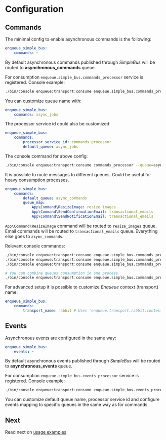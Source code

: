 # Configuration

## Commands

The minimal config to enable asynchronous commands is the following:

```yaml
enqueue_simple_bus:
    commands: ~
```

By default asynchronous commands published through _SimpleBus_ will be routed to __asynchronous_commands__ queue.

For consumption `enqueue.simple_bus.commands_processor` service is registered. Console example:

```bash
./bin/console enqueue:transport:consume enqueue.simple_bus.commands_processor --queue=asynchronous_commands
``` 

You can customize queue name with:

```yaml
enqueue_simple_bus:
    commands: async_jobs
```

The processor service id could also be customized:

```yaml
enqueue_simple_bus:
    commands:
        processor_service_id: commands_processor
        default_queue: async_jobs
```

The console command for above config:

```bash
./bin/console enqueue:transport:consume commands_processor --queue=async_jobs
```

It is possible to route messages to different queues. Could be useful for heavy consumption processes. 

```yaml
enqueue_simple_bus:
    commands:
        default_queue: async_commands
        queue_map:
            App\Command\ResizeImage: resize_images
            App\Command\SendConfirmationEmail: transactional_emails
            App\Command\SendNotificationEmail: transactional_emails
```

`App\Command\ResizeImage` command will be routed to `resize_images` queue. Email commands will be routed to `transactional_emails` queue.
Everything else goes to `async_commands`.

Relevant console commands:

```bash
./bin/console enqueue:transport:consume enqueue.simple_bus.commands_processor --queue=resize_images
./bin/console enqueue:transport:consume enqueue.simple_bus.commands_processor --queue=transactional_emails
./bin/console enqueue:transport:consume enqueue.simple_bus.commands_processor --queue=async_commands

# You can combine queues consumption in one process.
./bin/console enqueue:transport:consume enqueue.simple_bus.commands_processor --queue=resize_images --queue=async_commands
```

For advanced setup it is possible to customize _Enqueue_ context (transport) name:

```yaml
enqueue_simple_bus:
    commands:
        transport_name: rabbit # Uses 'enqueue.transport.rabbit.context' service.
```

## Events

Asynchronous events are configured in the same way:

```yaml
enqueue_simple_bus:
    events: ~
```

By default asynchronous events published through _SimpleBus_ will be routed to __asynchronous_events__ queue.

For consumption `enqueue.simple_bus.events_processor` service is registered. Console example:

```bash
./bin/console enqueue:transport:consume enqueue.simple_bus.events_processor --queue=asynchronous_events
``` 

You can customize default queue name, processor service id and configure events mapping to specific queues in the same way as for commands. 

## Next

Read next on [usage examples](usage.md).
